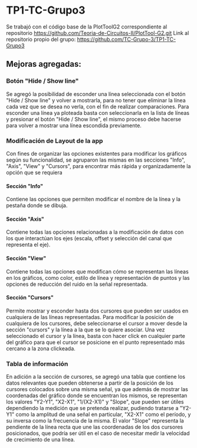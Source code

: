 # TP1-TC-Grupo3
Se trabajó con el código base de la PlotToolG2 correspondiente al repositorio https://github.com/Teoria-de-Circuitos-II/PlotTool-G2.git
Link al repositorio propio del grupo: https://github.com/TC-Grupo-3/TP1-TC-Grupo3

## Mejoras agregadas:
### Botón "Hide / Show line" 
Se agregó la posibilidad de esconder una línea seleccionada con el botón "Hide / Show line" y volver a mostrarla, para no tener que eliminar la línea
cada vez que se desea no verla, con el fin de realizar comparaciones. Para esconder una línea ya ploteada basta con seleccionarla en la lista de líneas
y presionar el botón "Hide / Show line", el mismo proceso debe hacerse para volver a mostrar una línea escondida previamente.

### Modificación de Layout de la app
Con fines de organizar las opciones existentes para modificar los gráficos según su funcionalidad, se agruparon las mismas en las secciones "Info", "Axis", "View" y "Cursors",
para encontrar más rápida y organizadamente la opción que se requiera

#### Sección "Info"
Contiene las opciones que permiten modificar el nombre de la línea y la pestaña donde se dibuja.

#### Sección "Axis"
Contiene todas las opciones relacionadas a la modificación de datos con los que interactúan los ejes (escala, offset y selección del canal que representa el eje).

#### Sección "View"
Contiene todas las opciones que modifican cómo se representan las líneas en los gráficos, como color, estilo de línea y representación de puntos y las opciones de 
reducción del ruido en la señal representada.

#### Sección "Cursors"
Permite mostrar y esconder hasta dos cursores que pueden ser usados en cualquiera de las líneas representadas. Para modificar la posición de cualquiera de los cursores,
debe seleccionarse el cursor a mover desde la sección "cursors" y la línea a la que se lo quiere asociar. Una vez seleccionado el cursor y la línea, basta con hacer click 
en cualquier parte del gráfico para que el cursor se posicione en el punto representado más cercano a la zona clickeada.

### Tabla de información

En adición a la sección de cursores, se agregó una tabla que contiene los datos relevantes que pueden obtenerse a partir de la posición de los cursores colocados sobre una misma señal,
ya que además de mostrar las coordenadas del gráfico donde se encuentran los mismos, se representan los valores "Y2-Y1", "X2-X1", "1/(X2-X1)" y "Slope", que pueden ser útiles dependiendo
la medición que se pretenda realizar, pudiendo tratarse a "Y2-Y1" como la amplitud de una señal en particular, "X2-X1" como el período, y su inversa como la frecuencia de la misma. 
El valor "Slope" representa la pendiente de la línea recta que une las coordenadas de los dos cursores posicionados, que podría ser útil en el caso de necesitar medir la velocidad de
crecimiento de una línea.
